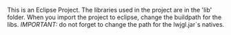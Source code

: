 This is an Eclipse Project. The libraries used in the project are in the 'lib' folder.
When you import the project to eclipse, change the buildpath for the libs.
*IMPORTANT:* do not forget to change the path for the lwjgl.jar`s natives.

